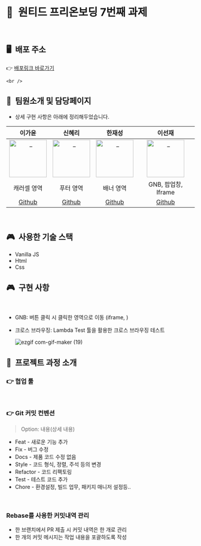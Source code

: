 # 📗&nbsp;&nbsp;원티드 프리온보딩 7번째 과제

<br />

## 🖥&nbsp;&nbsp;배포 주소

👉 [배포링크 바로가기]()

`<br />`

## 👩&nbsp;&nbsp;팀원소개 및 담당페이지

* 상세 구현 사항은 아래에 정리해두었습니다.

|                                       이가윤                                       |                                       신혜리                                       |                                       한재성                                       |                                       이선재                                       |
| :---------------------------------------------------------------------------------: | :---------------------------------------------------------------------------------: | :---------------------------------------------------------------------------------: | :---------------------------------------------------------------------------------: |
| <img src="https://avatars.githubusercontent.com/u/67543454?v=4" width=100 alt="_"/> | <img src="https://avatars.githubusercontent.com/u/72786354?v=4" width=100 alt="_"/> | <img src="https://avatars.githubusercontent.com/u/57760806?v=4" width=100 alt="_"/> | <img src="https://avatars.githubusercontent.com/u/63578094?v=4" width=100 alt="_"/> |
|                                     캐러셀 영역                                     |                                      푸터 영역                                      |                                      배너 영역                                      |                                 GNB, 팝업창, Iframe                                 |
|                          [Github](https://github.com/Gayun00)                          |                         [Github](https://github.com/rachel490)                         |                        [Github](https://github.com/Han-D-Peter)                        |                         [Github](https://github.com/Sunjae95)                         |

<br />

## 🎮&nbsp;&nbsp;사용한 기술 스택

- Vanilla JS
- Html
- Css

## 🎮&nbsp;&nbsp;구현 사항

<br />

- GNB: 버튼 클릭 시 클릭한 영역으로 이동 (iframe, )
- 크로스 브라우징: Lambda Test 툴을 활용한 크로스 브라우징 테스트

  ![ezgif com-gif-maker (19)](https://user-images.githubusercontent.com/67543454/155100596-962cf31d-b104-4327-a29c-10e1ebd95bb0.gif)

## 🧗‍&nbsp;&nbsp;프로젝트 과정 소개

### 👉 협업 툴

<br />

### 👉 Git 커밋 컨벤션

> Option: 내용(상세 내용)

- Feat - 새로운 기능 추가
- Fix - 버그 수정
- Docs - 제품 코드 수정 없음
- Style - 코드 형식, 정렬, 주석 등의 변경
- Refactor - 코드 리팩토링
- Test - 테스트 코드 추가
- Chore - 환경설정, 빌드 업무, 패키지 매니저 설정등..

<br />

### Rebase를 사용한 커밋내역 관리

- 한 브랜치에서 PR 제출 시 커밋 내역은 한 개로 관리
- 한 개의 커밋 메시지는 작업 내용을 포괄하도록 작성

<br />
